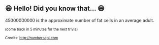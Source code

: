 ## 😄 Hello! Did you know that... 😄
45000000000 is the approximate number of fat cells in an average adult.

<sup>(come back in 5 minutes for the next trivia)</sup>


<sup>Credits: http://numbersapi.com</sup>
